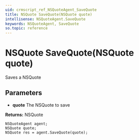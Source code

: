 ```yaml
---
uid: crmscript_ref_NSQuoteAgent_SaveQuote
title: NSQuote SaveQuote(NSQuote quote)
intellisense: NSQuoteAgent.SaveQuote
keywords: NSQuoteAgent, SaveQuote
so.topic: reference
---
```


# NSQuote SaveQuote(NSQuote quote)

Saves a NSQuote

## Parameters

* **quote** The NSQuote to save

**Returns:** NSQuote

```crmscript
NSQuoteAgent agent;
NSQuote quote;
NSQuote res = agent.SaveQuote(quote);
```

